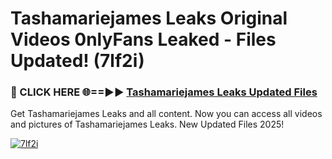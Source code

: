 # Tashamariejames Leaks Original Videos 0nlyFans Leaked - Files Updated! (7lf2i)

<h3>🔴 CLICK HERE 🌐==►► <a href="https://tinyurl.com/x26r9saj" rel="nofollow">Tashamariejames Leaks Updated Files</a></h3>

Get Tashamariejames Leaks and all content. Now you can access all videos and pictures of Tashamariejames Leaks. New Updated Files 2025!

[![7lf2i](https://i.imgur.com/LkgZPqh.gif)](https://tinyurl.com/x26r9saj)
